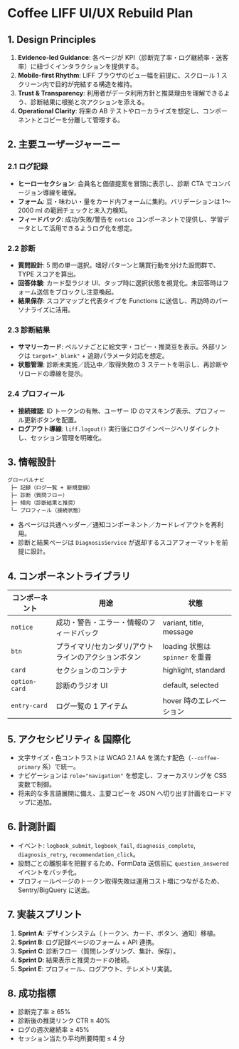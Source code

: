 # Coffee LIFF UI/UX Rebuild Plan

## 1. Design Principles
1. **Evidence-led Guidance**: 各ページが KPI（診断完了率・ログ継続率・送客率）に紐づくインタラクションを提供する。
2. **Mobile-first Rhythm**: LIFF ブラウザのビュー幅を前提に、スクロール 1 スクリーン内で目的が完結する構造を維持。
3. **Trust & Transparency**: 利用者がデータ利用方針と推奨理由を理解できるよう、診断結果に根拠と次アクションを添える。
4. **Operational Clarity**: 将来の AB テストやローカライズを想定し、コンポーネントとコピーを分離して管理する。

## 2. 主要ユーザージャーニー
### 2.1 ログ記録
- **ヒーローセクション**: 会員名と価値提案を冒頭に表示し、診断 CTA でコンバージョン導線を確保。
- **フォーム**: 豆・味わい・量をカード内フォームに集約。バリデーションは 1〜2000 ml の範囲チェックと未入力検知。
- **フィードバック**: 成功/失敗/警告を `notice` コンポーネントで提供し、学習データとして活用できるようログ化を想定。

### 2.2 診断
- **質問設計**: 5 問の単一選択。嗜好パターンと購買行動を分けた設問群で、TYPE スコアを算出。
- **回答体験**: カード型ラジオ UI、タップ時に選択状態を視覚化。未回答時はフォーム送信をブロックし注意喚起。
- **結果保存**: スコアマップと代表タイプを Functions に送信し、再訪時のパーソナライズに活用。

### 2.3 診断結果
- **サマリーカード**: ペルソナごとに絵文字・コピー・推奨豆を表示。外部リンクは `target="_blank"` + 追跡パラメータ対応を想定。
- **状態管理**: 診断未実施／読込中／取得失敗の 3 ステートを明示し、再診断やリロードの導線を提示。

### 2.4 プロフィール
- **接続確認**: ID トークンの有無、ユーザー ID のマスキング表示、プロフィール更新ボタンを配置。
- **ログアウト導線**: `liff.logout()` 実行後にログインページへリダイレクトし、セッション管理を明確化。

## 3. 情報設計
```
グローバルナビ
 ├─ 記録（ログ一覧 + 新規登録）
 ├─ 診断（質問フロー）
 ├─ 傾向（診断結果と推奨）
 └─ プロフィール（接続状態）
```
- 各ページは共通ヘッダー／通知コンポーネント／カードレイアウトを再利用。
- 診断と結果ページは `DiagnosisService` が返却するスコアフォーマットを前提に設計。

## 4. コンポーネントライブラリ
| コンポーネント | 用途 | 状態 |
| --- | --- | --- |
| `notice` | 成功・警告・エラー・情報のフィードバック | variant, title, message |
| `btn` | プライマリ/セカンダリ/アウトラインのアクションボタン | loading 状態は `spinner` を重畳 |
| `card` | セクションのコンテナ | highlight, standard |
| `option-card` | 診断のラジオ UI | default, selected |
| `entry-card` | ログ一覧の 1 アイテム | hover 時のエレベーション |

## 5. アクセシビリティ & 国際化
- 文字サイズ・色コントラストは WCAG 2.1 AA を満たす配色（`--coffee-primary` 系）で統一。
- ナビゲーションは `role="navigation"` を想定し、フォーカスリングを CSS 変数で制御。
- 将来的な多言語展開に備え、主要コピーを JSON へ切り出す計画をロードマップに追加。

## 6. 計測計画
- イベント: `logbook_submit`, `logbook_fail`, `diagnosis_complete`, `diagnosis_retry`, `recommendation_click`。
- 設問ごとの離脱率を把握するため、FormData 送信前に `question_answered` イベントをバッチ化。
- プロフィールページのトークン取得失敗は運用コスト増につながるため、Sentry/BigQuery に送出。

## 7. 実装スプリント
1. **Sprint A**: デザインシステム（トークン、カード、ボタン、通知）移植。
2. **Sprint B**: ログ記録ページのフォーム + API 連携。
3. **Sprint C**: 診断フロー（質問レンダリング、集計、保存）。
4. **Sprint D**: 結果表示と推奨カードの接続。
5. **Sprint E**: プロフィール、ログアウト、テレメトリ実装。

## 8. 成功指標
- 診断完了率 ≥ 65%
- 診断後の推奨リンク CTR ≥ 40%
- ログの週次継続率 ≥ 45%
- セッション当たり平均所要時間 ≤ 4 分
